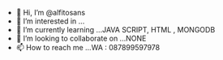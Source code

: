 - 👋 Hi, I’m @alfitosans
- 👀 I’m interested in ...
- 🌱 I’m currently learning ...JAVA SCRIPT, HTML , MONGODB
- 💞️ I’m looking to collaborate on ...NONE
- 📫 How to reach me ...WA : 087899597978

<!---
alfitosans/alfitosans is a ✨ special ✨ repository because its `README.md` (this file) appears on your GitHub profile.
You can click the Preview link to take a look at your changes.
--->
